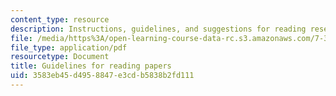 ```yaml
---
content_type: resource
description: Instructions, guidelines, and suggestions for reading research papers.
file: /media/https%3A/open-learning-course-data-rc.s3.amazonaws.com/7-340-immune-evasion-how-sneaky-pathogens-avoid-host-surveillance-spring-2004/3583eb45d4958847e3cdb5838b2fd111_guideread_paper.pdf
file_type: application/pdf
resourcetype: Document
title: Guidelines for reading papers
uid: 3583eb45-d495-8847-e3cd-b5838b2fd111
---
```


